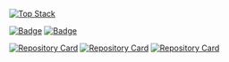 [![Top Stack](https://widget.realdeveloper.pro/api/top?stack=JavaScript,Typescript,React)](https://github.com/hb707)

[![Badge](https://widget.realdeveloper.pro/api/badge?title=Languages%20and%20Framework&badges=Solidity,web3.js,truffle,ipfs,Express.js,React,Redux,Redux-saga,Next.js,Node.js)](https://github.com/hb707)
[![Badge](https://widget.realdeveloper.pro/api/badge?title=Database%20and%20DevOps&badges=MySQL,MongoDB,Mongoose,AWS%20EC2,Nginx,AWS%20Route%2053,Git,GitHub,Notion,Slack)](https://github.com/hb707)


[![Repository Card](https://widget.realdeveloper.pro/api/card?user=hb707&repo=Dodol-app&locale=en)](https://github.com/hb707/Dodol-app)
[![Repository Card](https://widget.realdeveloper.pro/api/card?user=hb707&repo=Nodejs_team_project2&locale=en)](https://github.com/hb707/Nodejs_team_project2)
[![Repository Card](https://widget.realdeveloper.pro/api/card?user=hb707&repo=TEAM2-NFTube-FE&locale=en)](https://github.com/acentmeta/TEAM2-NFTube-FE)

